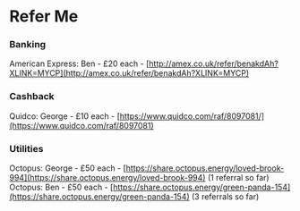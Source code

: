 # Refer Me  

### Banking

American Express: Ben - £20 each - [http://amex.co.uk/refer/benakdAh?XLINK=MYCP](http://amex.co.uk/refer/benakdAh?XLINK=MYCP)

### Cashback 

Quidco: George - £10 each - [https://www.quidco.com/raf/8097081/](https://www.quidco.com/raf/8097081)

### Utilities
Octopus: George - £50 each - [https://share.octopus.energy/loved-brook-994](https://share.octopus.energy/loved-brook-994) (1 referral so far)
Octopus: Ben - £50 each - [https://share.octopus.energy/green-panda-154](https://share.octopus.energy/green-panda-154) (3 referrals so far)

